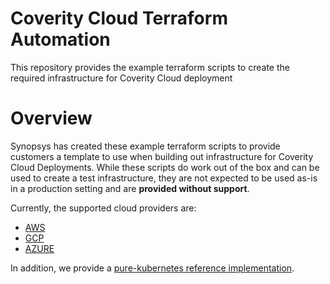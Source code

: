 # Coverity Cloud Terraform Automation

This repository provides the example terraform scripts to create the required infrastructure for Coverity Cloud deployment

# Overview

Synopsys has created these example terraform scripts to provide customers a template to use when building out infrastructure for Coverity Cloud Deployments. While these scripts do work out of the box and can be used to create a test infrastructure, they are not expected to be used as-is in a production setting and are **provided without support**.

Currently, the supported cloud providers are:
- [AWS](./2022.6/aws)
- [GCP](./2022.6/gcp)
- [AZURE](./2022.6/azure)


In addition, we provide a [pure-kubernetes reference implementation](./2022.6/kubernetes).